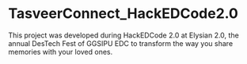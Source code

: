 # TasveerConnect_HackEDCode2.0
This project was developed during HackEDCode 2.0 at Elysian 2.0, the annual DesTech Fest of GGSIPU EDC to transform the way you share memories with your loved ones.
